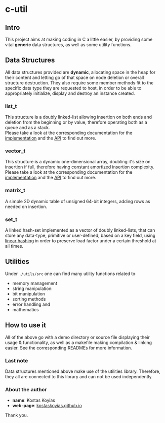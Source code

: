 # c-util #

## Intro ##

This project aims at making coding in C a little easier,
by providing some vital **generic** data structures, as well as
some utility functions.

## Data Structures ##

All data structures provided are **dynamic**, allocating space in the heap
for their content and letting go of that space on node deletion
or overall structure destruction. They also require some member methods
fit to the specific data type they are requested to host, in order to be able
to appropriately initialize, display and destroy an instance created.

### list_t ###

This structure is a doubly linked-list allowing insertion on both ends
and deletion from the beginning or by value, therefore operating
both as a queue and as a stack.\
Please take a look at the corresponding
documentation for the [implementation](./list_t/README.md)
and the [API](./list_t/API.md)  to find out more.

### vector_t ###

This structure is a dynamic one-dimensional array, doubling it's size on insertion
if full, therefore having constant amortized insertion complexity.\
Please take a look at the corresponding
documentation for the [implementation](./vector_t/README.md)
and the [API](./vector_t/API.md)  to find out more.

### matrix_t ###

A simple 2D dynamic table of unsigned 64-bit integers,
adding rows as needed on insertion.

### set_t ###

A linked hash-set implemented as a vector of doubly linked-lists,
that can store any data-type, primitive or user-defined,
based on a key field, using
[linear hashing](http://cgi.di.uoa.gr/~ad/M149/e_ds_linearhashing.pdf)
in order to preserve load factor under a certain threshold at all times.

## Utilities ##

Under `./utils/src` one can find many utility functions related to

* memory management
* string manipulation
* bit manipulation
* sorting methods
* error handling and
* mathematics

## How to use it ##

All of the above go with a demo directory or source file
displaying their usage & functionality, as well as
a makefile making compilation & linking easier.
See the corresponding READMEs for more information.

### Last note ###

Data structures mentioned above make use
of the utilities library. Therefore, they all are connected
to this library and can not be used independently.

### About the author ###

* **name**: Kostas Koyias
* **web-page**: [kostaskoyias.github.io](https://kostaskoyias.github.io/)

Thank you.

